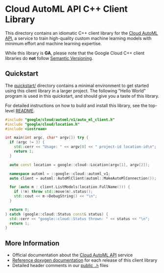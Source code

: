 # Cloud AutoML API C++ Client Library

This directory contains an idiomatic C++ client library for the
[Cloud AutoML API][cloud-service-docs], a service to train high-quality custom
machine learning models with minimum effort and machine learning expertise.

While this library is **GA**, please note that the Google Cloud C++ client
libraries do **not** follow [Semantic Versioning](https://semver.org/).

## Quickstart

The [quickstart/](quickstart/README.md) directory contains a minimal environment
to get started using this client library in a larger project. The following
"Hello World" program is used in this quickstart, and should give you a taste of
this library.

For detailed instructions on how to build and install this library, see the
top-level [README](/README.md#building-and-installing).

<!-- inject-quickstart-start -->

```cc
#include "google/cloud/automl/v1/auto_ml_client.h"
#include "google/cloud/location.h"
#include <iostream>

int main(int argc, char* argv[]) try {
  if (argc != 3) {
    std::cerr << "Usage: " << argv[0] << " project-id location-id\n";
    return 1;
  }

  auto const location = google::cloud::Location(argv[1], argv[2]);

  namespace automl = ::google::cloud::automl_v1;
  auto client = automl::AutoMlClient(automl::MakeAutoMlConnection());

  for (auto m : client.ListModels(location.FullName())) {
    if (!m) throw std::move(m).status();
    std::cout << m->DebugString() << "\n";
  }

  return 0;
} catch (google::cloud::Status const& status) {
  std::cerr << "google::cloud::Status thrown: " << status << "\n";
  return 1;
}
```

<!-- inject-quickstart-end -->

## More Information

- Official documentation about the [Cloud AutoML API][cloud-service-docs]
  service
- [Reference doxygen documentation][doxygen-link] for each release of this
  client library
- Detailed header comments in our [public `.h`][source-link] files

[cloud-service-docs]: https://cloud.google.com/automl
[doxygen-link]: https://cloud.google.com/cpp/docs/reference/automl/latest/
[source-link]: https://github.com/googleapis/google-cloud-cpp/tree/main/google/cloud/automl
